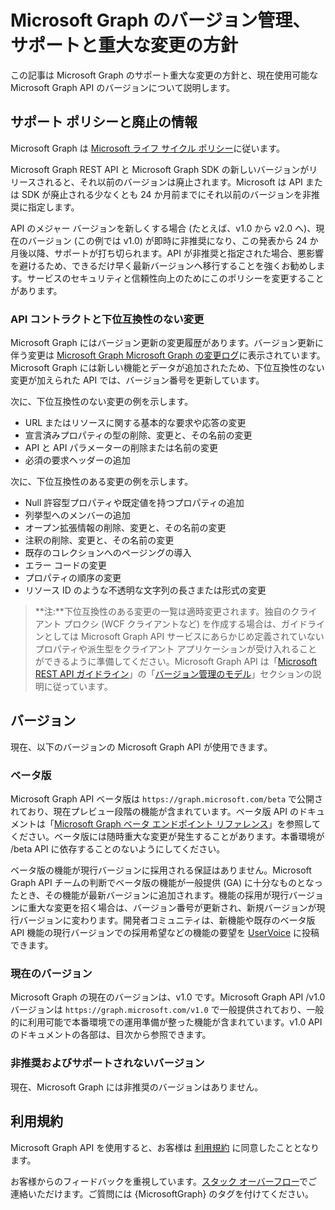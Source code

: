 # <a name="versioning-support-and-breaking-change-policies-for-microsoft-graph"></a>Microsoft Graph のバージョン管理、サポートと重大な変更の方針 

この記事は Microsoft Graph のサポート重大な変更の方針と、現在使用可能な Microsoft Graph API のバージョンについて説明します。

## <a name="support-policy-and-deprecation-information"></a>サポート ポリシーと廃止の情報

Microsoft Graph は [Microsoft ライフ サイクル ポリシー](https://support.microsoft.com/en-us/lifecycle)に従います。 

Microsoft Graph REST API と Microsoft Graph SDK の新しいバージョンがリリースされると、それ以前のバージョンは廃止されます。Microsoft は API または SDK が廃止される少なくとも 24 か月前までにそれ以前のバージョンを非推奨に指定します。 

API のメジャー バージョンを新しくする場合 (たとえば、v1.0 から v2.0 へ)、現在のバージョン (この例では v1.0) が即時に非推奨になり、この発表から 24 か月後以降、サポートが打ち切られます。API が非推奨と指定された場合、悪影響を避けるため、できるだけ早く最新バージョンへ移行することを強くお勧めします。サービスのセキュリティと信頼性向上のためにこのポリシーを変更することがあります。 

### <a name="api-contract-and-non-backward-compatible-changes"></a>API コントラクトと下位互換性のない変更

Microsoft Graph にはバージョン更新の変更履歴があります。バージョン更新に伴う変更は [Microsoft Graph Microsoft Graph の変更ログ](changelog.md)に表示されています。Microsoft Graph には新しい機能とデータが追加されたため、下位互換性のない変更が加えられた API では、バージョン番号を更新しています。 

次に、下位互換性のない変更の例を示します。

 - URL またはリソースに関する基本的な要求や応答の変更    
 - 宣言済みプロパティの型の削除、変更と、その名前の変更
 - API と API パラメーターの削除または名前の変更
 - 必須の要求ヘッダーの追加

次に、下位互換性のある変更の例を示します。

 - Null 許容型プロパティや既定値を持つプロパティの追加
 - 列挙型へのメンバーの追加
 - オープン拡張情報の削除、変更と、その名前の変更
 - 注釈の削除、変更と、その名前の変更
 - 既存のコレクションへのページングの導入
 - エラー コードの変更
 - プロパティの順序の変更
 - リソース ID のような不透明な文字列の長さまたは形式の変更

>**注:**下位互換性のある変更の一覧は適時変更されます。独自のクライアント プロクシ (WCF クライアントなど) を作成する場合は、ガイドラインとしては Microsoft Graph API サービスにあらかじめ定義されていないプロパティや派生型をクライアント アプリケーションが受け入れることができるように準備してください。Microsoft Graph API は「[Microsoft REST API ガイドライン](https://github.com/microsoft/api-guidelines/)」の「[バージョン管理のモデル](https://github.com/Microsoft/api-guidelines/blob/master/Guidelines.md#12-versioning)」セクションの説明に従っています。 

## <a name="versions"></a>バージョン

現在、以下のバージョンの Microsoft Graph API が使用できます。

### <a name="beta-version"></a>ベータ版
Microsoft Graph API ベータ版は `https://graph.microsoft.com/beta` で公開されており、現在プレビュー段階の機能が含まれています。ベータ版 API のドキュメントは「[Microsoft Graph ベータ エンドポイント リファレンス](../api-reference/beta/beta-overview.md)」を参照してください。ベータ版には随時重大な変更が発生することがあります。本番環境が /beta API に依存することのないようにしてください。

ベータ版の機能が現行バージョンに採用される保証はありません。Microsoft Graph API チームの判断でベータ版の機能が一般提供 (GA) に十分なものとなったとき、その機能が最新バージョンに追加されます。機能の採用が現行バージョンに重大な変更を招く場合は、バージョン番号が更新され、新規バージョンが現行バージョンに変わります。開発者コミュニティは、新機能や既存のベータ版 API 機能の現行バージョンでの採用希望などの機能の要望を [UserVoice](https://officespdev.uservoice.com/) に投稿できます。 

### <a name="current-version"></a>現在のバージョン

Microsoft Graph の現在のバージョンは、v1.0 です。Microsoft Graph API /v1.0 バージョンは `https://graph.microsoft.com/v1.0` で一般提供されており、一般的に利用可能で本番環境での運用準備が整った機能が含まれています。v1.0 API のドキュメントの各部は、目次から参照できます。

### <a name="deprecated-and-unsupported-versions"></a>非推奨およびサポートされないバージョン

現在、Microsoft Graph には非推奨のバージョンはありません。

## <a name="terms-of-use"></a>利用規約

Microsoft Graph API を使用すると、お客様は [利用規約](https://msdn.microsoft.com/en-us/cc300389) に同意したこととなります。 

お客様からのフィードバックを重視しています。[スタック オーバーフロー](https://stackoverflow.com/questions/tagged/microsoftgraph?sort=newest)でご連絡いただけます。ご質問には {MicrosoftGraph} のタグを付けてください。
